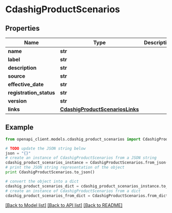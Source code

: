 # CdashigProductScenarios


## Properties
Name | Type | Description | Notes
------------ | ------------- | ------------- | -------------
**name** | **str** |  | [optional] 
**label** | **str** |  | [optional] 
**description** | **str** |  | [optional] 
**source** | **str** |  | [optional] 
**effective_date** | **str** |  | [optional] 
**registration_status** | **str** |  | [optional] 
**version** | **str** |  | [optional] 
**links** | [**CdashigProductScenariosLinks**](CdashigProductScenariosLinks.md) |  | [optional] 

## Example

```python
from openapi_client.models.cdashig_product_scenarios import CdashigProductScenarios

# TODO update the JSON string below
json = "{}"
# create an instance of CdashigProductScenarios from a JSON string
cdashig_product_scenarios_instance = CdashigProductScenarios.from_json(json)
# print the JSON string representation of the object
print CdashigProductScenarios.to_json()

# convert the object into a dict
cdashig_product_scenarios_dict = cdashig_product_scenarios_instance.to_dict()
# create an instance of CdashigProductScenarios from a dict
cdashig_product_scenarios_from_dict = CdashigProductScenarios.from_dict(cdashig_product_scenarios_dict)
```
[[Back to Model list]](../README.md#documentation-for-models) [[Back to API list]](../README.md#documentation-for-api-endpoints) [[Back to README]](../README.md)


